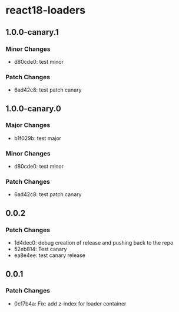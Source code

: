 # react18-loaders

## 1.0.0-canary.1

### Minor Changes

- d80cde0: test minor

### Patch Changes

- 6ad42c8: test patch canary

## 1.0.0-canary.0

### Major Changes

- b1f029b: test major

### Minor Changes

- d80cde0: test minor

### Patch Changes

- 6ad42c8: test patch canary

## 0.0.2

### Patch Changes

- 1d4dec0: debug creation of release and pushing back to the repo
- 52eb814: Test canary
- ea8e4ee: test canary release

## 0.0.1

### Patch Changes

- 0c17b4a: Fix: add z-index for loader container

